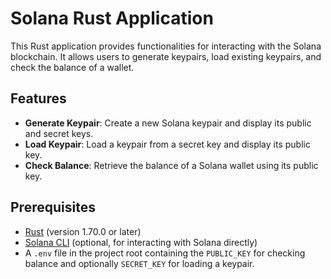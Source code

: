 # Solana Rust Application

This Rust application provides functionalities for interacting with the Solana blockchain. It allows users to generate keypairs, load existing keypairs, and check the balance of a wallet.

## Features

- **Generate Keypair**: Create a new Solana keypair and display its public and secret keys.
- **Load Keypair**: Load a keypair from a secret key and display its public key.
- **Check Balance**: Retrieve the balance of a Solana wallet using its public key.

## Prerequisites

- [Rust](https://www.rust-lang.org/tools/install) (version 1.70.0 or later)
- [Solana CLI](https://docs.solana.com/cli/install-solana-cli-tools) (optional, for interacting with Solana directly)
- A `.env` file in the project root containing the `PUBLIC_KEY` for checking balance and optionally `SECRET_KEY` for loading a keypair.
